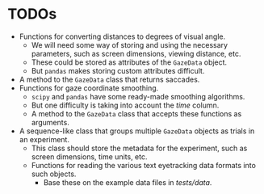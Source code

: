 # TODOs

* Functions for converting distances to degrees of visual angle.
  * We will need some way of storing and using the necessary parameters, such as screen dimensions, viewing distance, etc.
  * These could be stored as attributes of the `GazeData` object.
  * But `pandas` makes storing custom attributes difficult.
* A method to the `GazeData` class that returns saccades.
* Functions for gaze coordinate smoothing.
  * `scipy` and `pandas` have some ready-made smoothing algorithms.
  * But one difficulty is taking into account the *time* column.
  * A method to the `GazeData` class that accepts these functions as arguments.
* A sequence-like class that groups multiple `GazeData` objects as trials in an experiment.
  * This class should store the metadata for the experiment, such as screen dimensions, time units, etc.
  * Functions for reading the various text eyetracking data formats into such objects.
    * Base these on the example data files in *tests/data*.
